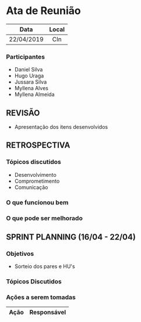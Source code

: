 # Ata de Reunião

Data         | Local
:------------: | :-------------:
22/04/2019   |CIn


### Participantes
* Daniel Silva
* Hugo Uraga
* Jussara Silva
* Myllena Alves
* Myllena Almeida

## REVISÃO
* Apresentação dos itens desenvolvidos

## RETROSPECTIVA 

### Tópicos discutidos
* Desenvolvimento
* Comprometimento
* Comunicação

### O que funcionou bem

### O que pode ser melhorado


## SPRINT PLANNING (16/04 - 22/04)
### Objetivos
* Sorteio dos pares e HU's

### Tópicos Discutidos


### Ações a serem tomadas
Ação                            | Responsável   
:-------------------------------: | :-------------:

